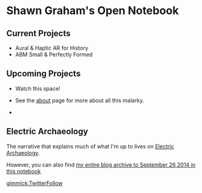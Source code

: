# Shawn Graham's Open Notebook


## Current Projects

+ Aural & Haptic AR for History
+ ABM Small & Perfectly Formed


## Upcoming Projects

+ Watch this space!

+ See the [about](pages/about.md) page for more about all this malarky.
+ 
## Electric Archaeology

The narrative that explains much of what I'm up to lives on [Electric Archaeology](http://electricarchaeology.ca). 

However, you can also find [my entire blog archive to September 26 2014 in this notebook](pages/uploads/blogarchive/posts/contents.md)

[gimmick:TwitterFollow](@electricarchaeo)
